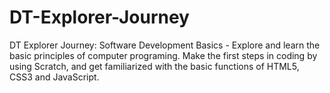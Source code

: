 # DT-Explorer-Journey
DT Explorer Journey: Software Development Basics - Explore and learn the basic principles of computer programing. Make the first steps in coding by using Scratch, and get familiarized with the basic functions of HTML5, CSS3 and JavaScript.
